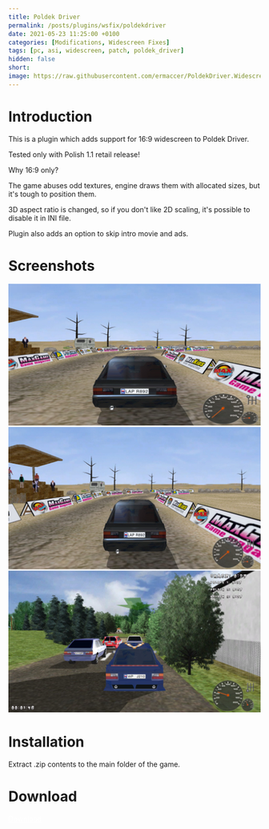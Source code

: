 ```yaml
---
title: Poldek Driver
permalink: /posts/plugins/wsfix/poldekdriver
date: 2021-05-23 11:25:00 +0100
categories: [Modifications, Widescreen Fixes]
tags: [pc, asi, widescreen, patch, poldek_driver]   
hidden: false
short:  
image: https://raw.githubusercontent.com/ermaccer/PoldekDriver.WidescreenFix/master/3.jpg
---
```

#  Introduction
This is a plugin which adds support for 16:9 widescreen to Poldek Driver.

<div class="alert bg-dark">
	Tested only with Polish 1.1 retail release!
</div>

<p>Why 16:9 only?</p>
The game abuses odd textures, engine draws them with allocated sizes, but it's
tough to position them.

3D aspect ratio is changed, so if you don't like 2D scaling, it's possible
to disable it in INI file.

Plugin also adds an option to skip intro movie and ads.

# Screenshots

<img src="https://raw.githubusercontent.com/ermaccer/PoldekDriver.WidescreenFix/master/1.jpg" class="img-fluid">
<img src="https://raw.githubusercontent.com/ermaccer/PoldekDriver.WidescreenFix/master/2.jpg" class="img-fluid">
<img src="https://raw.githubusercontent.com/ermaccer/PoldekDriver.WidescreenFix/master/3.jpg" class="img-fluid">


# Installation 
Extract .zip contents to the main folder of the game.

# Download
<a class="btn btn-block btn-dark bg-dark text-gray btn-lg" style="color: white;" href="https://github.com/ermaccer/PoldekDriver.WidescreenFix/releases/latest/download/PoldekDriver.WidescreenFix.zip" role="button">
<i class="fas fa-download"></i>
Download
</a>





